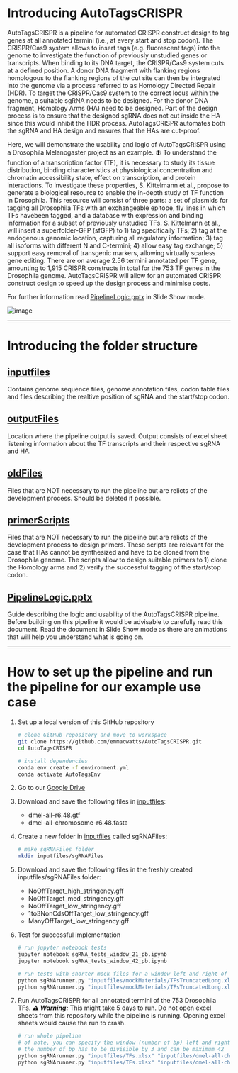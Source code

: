 # Introducing AutoTagsCRISPR

AutoTagsCRISPR is a pipeline for automated CRISPR construct design to tag genes at all annotated termini (i.e., at every start and stop codon). The CRISPR/Cas9 system allows to insert tags (e.g. fluorescent tags) into the genome to investigate the function of previously unstudied genes or transcripts. When binding to its DNA target, the CRISPR/Cas9 system cuts at a defined position. A donor DNA fragment with flanking regions homologous to the flanking regions of the cut site can then be integrated into the genome via a process referred to as Homology Directed Repair (HDR). To target the CRISPR/Cas9 system to the correct locus within the genome, a suitable sgRNA needs to be designed. For the donor DNA fragment, Homology Arms (HA) need to be designed. Part of the design process is to ensure that the designed sgRNA does not cut inside the HA since this would inhibit the HDR process. AutoTagsCRISPR automates both the sgRNA and HA design and ensures that the HAs are cut-proof.

Here, we will demonstrate the usability and logic of AutoTagsCRISPR using a Drosophila Melanogaster project as an example. :fly:
To understand the function of a transcription factor (TF), it is necessary to study its tissue distribution, binding characteristics at physiological concentration and chromatin accessibility state, effect on transcription, and protein interactions. To investigate these properties, S. Kittelmann et al.,  propose to generate a biological resource to enable the in-depth study of TF function in Drosophila. This resource will consist of three parts: a set of plasmids for tagging all Drosophila TFs with an exchangeable epitope, fly lines in which TFs havebeen tagged, and a database with expression and binding information for a subset of previously unstudied TFs. S. Kittelmann et al., will insert a superfolder-GFP (sfGFP) to 1) tag specifically TFs; 2) tag at the endogenous genomic location, capturing all regulatory information; 3) tag all isoforms with different N and C-termini; 4) allow easy tag exchange; 5) support easy removal of transgenic markers, allowing virtually scarless gene editing. There are on average 2.56 termini annotated per TF gene, amounting to 1,915 CRISPR constructs in total for the 753 TF genes in the Drosophila genome. AutoTagsCRISPR will allow for an automated CRISPR construct design to speed up the design process and minimise costs.

For further information read [PipelineLogic.pptx](./PipelineLogic.pptx) in Slide Show mode.

![image](https://user-images.githubusercontent.com/120821707/210607784-b8ccab0c-a99f-46fc-afdc-5f6f702fe3a1.png)

---
# Introducing the folder structure
## [inputfiles](./inputfiles)
Contains genome sequence files, genome annotation files, codon table files and files describing the realtive position of sgRNA and the start/stop codon.

## [outputFiles](./outputFiles)
Location where the pipeline output is saved. Output consists of excel sheet listening information about the TF transcripts and their respective sgRNA and HA.

## [oldFiles](./oldFiles)
Files that are NOT necessary to run the pipeline but are relicts of the development process. Should be deleted if possible.

## [primerScripts](./primerScripts)
Files that are NOT necessary to run the pipeline but are relicts of the development process to design primers. These scripts are relevant for the case that HAs cannot be synthesized and have to be cloned from the Drosophila genome. The scripts allow to design suitable primers to 1) clone the Homology arms and 2) verify the successful tagging of the start/stop codon.

## [PipelineLogic.pptx](./PipelineLogic.pptx)
Guide describing the logic and usability of the AutoTagsCRISPR pipeline. Before building on this pipeline it would be advisable to carefully read this document. Read the document in Slide Show mode as there are animations that will help you understand what is going on.

---
# How to set up the pipeline and run the pipeline for our example use case

1. Set up a local version of this GitHub repository

   ```bash
   # clone GitHub repository and move to workspace
   git clone https://github.com/emmacwatts/AutoTagsCRISPR.git
   cd AutoTagsCRISPR

   # install dependencies
   conda env create -f environment.yml
   conda activate AutoTagsEnv
   ```

2. Go to our [Google Drive](...)
   
3. Download and save the following files in [inputfiles](inputfiles):
   - dmel-all-r6.48.gtf
   - dmel-all-chromosome-r6.48.fasta

4. Create a new folder in [inputfiles](inputfiles) called sgRNAFiles:

   ```bash
   # make sgRNAFiles folder
   mkdir inputfiles/sgRNAFiles
   ```
    
5. Download and save the following files in the freshly created inputfiles/sgRNAFiles folder:
   - NoOffTarget_high_stringency.gff
   - NoOffTarget_med_stringency.gff
   - NoOffTarget_low_stringency.gff
   - 1to3NonCdsOffTarget_low_stringency.gff
   - ManyOffTarget_low_stringency.gff

6. Test for successful implementation
   
   ```bash
   # run jupyter notebook tests
   jupyter notebook sgRNA_tests_window_21_pb.ipynb
   jupyter notebook sgRNA_tests_window_42_pb.ipynb
   
   # run tests with shorter mock files for a window left and right of the annotated termini of 21 bp and 42 bp
   python sgRNArunner.py "inputfiles/mockMaterials/TFsTruncatedLong.xlsx" "inputfiles/dmel-all-chromosome-r6.48.fasta" "inputfiles/dmel-all-r6.48.gtf" "inputfiles/sgRNAFiles" 21
   python sgRNArunner.py "inputfiles/mockMaterials/TFsTruncatedLong.xlsx" "inputfiles/dmel-all-chromosome-r6.48.fasta" "inputfiles/dmel-all-r6.48.gtf" "inputfiles/sgRNAFiles" 42
   ```

7. Run AutoTagsCRISPR for all annotated termini of the 753 Drosophila TFs.
   **_⚠️ Warning:_** This might take 5 days to run. Do not open excel sheets from this repository while the pipeline is running. Opening excel sheets would cause the run to crash.
     
   ```bash
   # run whole pipeline
   # of note, you can specify the window (number of bp) left and right of the annotated termini in which you would like to design the sgRNA
   # the number of bp has to be divisible by 3 and can be maximum 42
   python sgRNArunner.py "inputfiles/TFs.xlsx" "inputfiles/dmel-all-chromosome-r6.48.fasta" "inputfiles/dmel-all-r6.48.gtf" "inputfiles/sgRNAFiles" 21
   python sgRNArunner.py "inputfiles/TFs.xlsx" "inputfiles/dmel-all-chromosome-r6.48.fasta" "inputfiles/dmel-all-r6.48.gtf" "inputfiles/sgRNAFiles" 42
   ```
